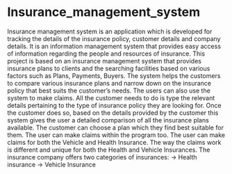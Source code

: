 # Insurance_management_system
Insurance management system is an application which is developed for tracking the details of the insurance policy, customer details and company details. It is an information management system that provides easy access of information regarding the people and resources of insurance. This project is based on an insurance management system that provides insurance plans to clients and the searching facilities based on various factors such as Plans, Payments, Buyers. The system helps the customers to compare various insurance plans and narrow down on the insurance policy that best suits the customer’s needs. The users can also use the system to make claims. All the customer needs to do is type the relevant details pertaining to the type of insurance policy they are looking for. Once the customer does so, based on the details provided by the customer this system gives the user a detailed comparison of all the insurance plans available. The customer can choose a plan which they find best suitable for them. The user can make claims within the program too. The user can make claims for both the Vehicle and Health Insurance. The way the claims work is different and unique for both the Health and Vehicle Insurances. The insurance company offers two categories of insurances: -> Health insurance -> Vehicle Insurance
